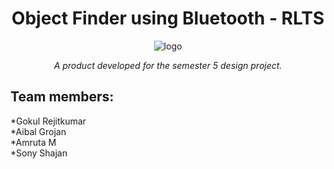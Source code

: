 <h1 align="center">Object Finder using Bluetooth - RLTS</h1>
<p align="center">
<img align="center" src = "https://github.com/gokulrejith/Object-Finder-BT-RLTS/blob/main/Images/logo.png" alt = "logo" />
</p>
<p align="center"><i>A product developed for the semester 5 design project.</i></p>

## Team members: <br>
*Gokul Rejitkumar <br>
*Aibal Grojan <br>
*Amruta M <br>
*Sony Shajan <br>
